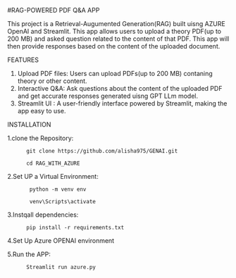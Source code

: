 #RAG-POWERED PDF Q&A APP


This project is a Retrieval-Augumented Generation(RAG) built uisng AZURE OpenAI and Streamlit. This app allows users to upload a theory PDF(up to 200 MB) and asked question related to the content of that PDF.
This app will then provide responses based on the content of the uploaded document.

FEATURES

1. Upload PDF files: Users can upload PDFs(up to 200 MB) contaning theory or other content.
2. Interactive Q&A: Ask questions about the content of the uploaded PDF and get accurate responses generated uisng GPT LLm model.
3. Streamlit UI : A user-friendly interface powered by Streamlit, making the app easy to use.


INSTALLATION

1.clone the Repository: 

          git clone https://github.com/alisha975/GENAI.git
          
          cd RAG_WITH_AZURE
          
2.Set UP a Virtual Environment:

           python -m venv env
           
           venv\Scripts\activate

3.Instqall dependencies: 

          pip install -r requirements.txt

4.Set Up Azure OPENAI environment

5.Run the APP: 

          Streamlit run azure.py


